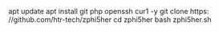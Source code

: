 apt update
apt install git php openssh cur1 -y
git clone https: //github.com/htr-tech/zphi5her
cd zphi5her
bash zphi5her.sh
